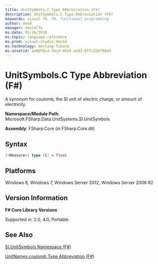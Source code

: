 ```yaml
---
title: UnitSymbols.C Type Abbreviation (F#)
description: UnitSymbols.C Type Abbreviation (F#)
keywords: visual f#, f#, functional programming
author: dend
manager: danielfe
ms.date: 05/16/2016
ms.topic: language-reference
ms.prod: visual-studio-dev14
ms.technology: devlang-fsharp
ms.assetid: ae6df0c4-2bcd-46e9-ae83-6f7c25bf98ed 
---
```


# UnitSymbols.C Type Abbreviation (F#)

A synonym for coulomb, the SI unit of electric charge, or amount of electricity.

**Namespace/Module Path**: Microsoft.FSharp.Data.UnitSystems.SI.UnitSymbols

**Assembly**: FSharp.Core (in FSharp.Core.dll)


## Syntax

```fsharp
[<Measure>] type [C] = float
```

## Platforms
Windows 8, Windows 7, Windows Server 2012, Windows Server 2008 R2


## Version Information
**F# Core Library Versions**

Supported in: 2.0, 4.0, Portable

## See Also
[SI.UnitSymbols Namespace &#40;F&#35;&#41;](SI.UnitSymbols-Namespace-%5BFSharp%5D.md)

[UnitNames.coulomb Type Abbreviation &#40;F&#35;&#41;](UnitNames.coulomb-Type-Abbreviation-%5BFSharp%5D.md)